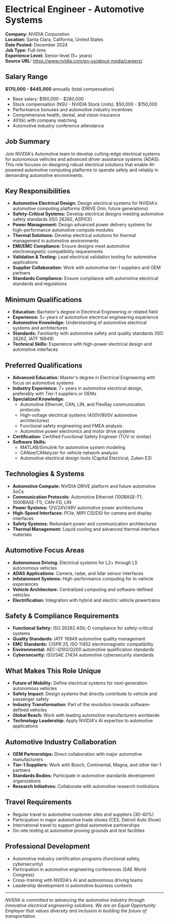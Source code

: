 # Electrical Engineer - Automotive Systems
**Company:** NVIDIA Corporation  
**Location:** Santa Clara, California, United States  
**Date Posted:** December 2024  
**Job Type:** Full-time  
**Experience Level:** Senior-level (5+ years)  
**Source URL:** https://www.nvidia.com/en-us/about-nvidia/careers/

## Salary Range
**$170,000 - $445,000** annually (total compensation)
- Base salary: $160,000 - $280,000
- Stock compensation (NSU - NVIDIA Stock Units): $50,000 - $150,000
- Performance bonuses and automotive industry incentives
- Comprehensive health, dental, and vision insurance
- 401(k) with company matching
- Automotive industry conference attendance

## Job Summary
Join NVIDIA's Automotive team to develop cutting-edge electrical systems for autonomous vehicles and advanced driver assistance systems (ADAS). This role focuses on designing robust electrical solutions that enable AI-powered automotive computing platforms to operate safely and reliably in demanding automotive environments.

## Key Responsibilities
- **Automotive Electrical Design:** Design electrical systems for NVIDIA's automotive computing platforms (DRIVE Orin, future generations)
- **Safety-Critical Systems:** Develop electrical designs meeting automotive safety standards (ISO 26262, ASPICE)
- **Power Management:** Design advanced power delivery systems for high-performance automotive compute modules
- **Thermal Solutions:** Develop electrical solutions for thermal management in automotive environments
- **EMI/EMC Compliance:** Ensure designs meet automotive electromagnetic compatibility requirements
- **Validation & Testing:** Lead electrical validation testing for automotive applications
- **Supplier Collaboration:** Work with automotive tier-1 suppliers and OEM partners
- **Standards Compliance:** Ensure compliance with automotive electrical standards and regulations

## Minimum Qualifications
- **Education:** Bachelor's degree in Electrical Engineering or related field
- **Experience:** 5+ years of automotive electrical engineering experience
- **Automotive Knowledge:** Understanding of automotive electrical systems and architectures
- **Standards:** Familiarity with automotive safety and quality standards (ISO 26262, IATF 16949)
- **Technical Skills:** Experience with high-power electrical design and automotive interfaces

## Preferred Qualifications
- **Advanced Education:** Master's degree in Electrical Engineering with focus on automotive systems
- **Industry Experience:** 7+ years in automotive electrical design, preferably with Tier-1 suppliers or OEMs
- **Specialized Knowledge:**
  - Automotive Ethernet, CAN, LIN, and FlexRay communication protocols
  - High-voltage electrical systems (400V/800V automotive architectures)
  - Functional safety engineering and FMEA analysis
  - Automotive power electronics and motor drive systems
- **Certification:** Certified Functional Safety Engineer (TÜV or similar)
- **Software Skills:**
  - MATLAB/Simulink for automotive system modeling
  - CANoe/CANalyzer for vehicle network analysis
  - Automotive electrical design tools (Capital Electrical, Zuken E3)

## Technologies & Systems
- **Automotive Compute:** NVIDIA DRIVE platform and future automotive SoCs
- **Communication Protocols:** Automotive Ethernet (100BASE-T1, 1000BASE-T1), CAN-FD, LIN
- **Power Systems:** 12V/24V/48V automotive power architectures
- **High-Speed Interfaces:** PCIe, MIPI CSI/DSI for camera and display interfaces
- **Safety Systems:** Redundant power and communication architectures
- **Thermal Management:** Liquid cooling and advanced thermal interface materials

## Automotive Focus Areas
- **Autonomous Driving:** Electrical systems for L2+ through L5 autonomous vehicles
- **ADAS Applications:** Camera, radar, and lidar sensor interfaces
- **Infotainment Systems:** High-performance computing for in-vehicle experiences
- **Vehicle Architecture:** Centralized computing and software-defined vehicles
- **Electrification:** Integration with hybrid and electric vehicle powertrains

## Safety & Compliance Requirements
- **Functional Safety:** ISO 26262 ASIL-D compliance for safety-critical systems
- **Quality Standards:** IATF 16949 automotive quality management
- **EMC Standards:** CISPR 25, ISO 11452 electromagnetic compatibility
- **Environmental:** AEC-Q100/Q200 automotive qualification standards
- **Cybersecurity:** ISO/SAE 21434 automotive cybersecurity standards

## What Makes This Role Unique
- **Future of Mobility:** Define electrical systems for next-generation autonomous vehicles
- **Safety Impact:** Design systems that directly contribute to vehicle and passenger safety
- **Industry Transformation:** Part of the revolution towards software-defined vehicles
- **Global Reach:** Work with leading automotive manufacturers worldwide
- **Technology Leadership:** Apply NVIDIA's AI expertise to automotive applications

## Automotive Industry Collaboration
- **OEM Partnerships:** Direct collaboration with major automotive manufacturers
- **Tier-1 Suppliers:** Work with Bosch, Continental, Magna, and other tier-1 partners
- **Standards Bodies:** Participate in automotive standards development organizations
- **Research Initiatives:** Collaborate with automotive research institutions

## Travel Requirements
- Regular travel to automotive customer sites and suppliers (30-40%)
- Participation in major automotive trade shows (CES, Detroit Auto Show)
- International travel to support global automotive partnerships
- On-site testing at automotive proving grounds and test facilities

## Professional Development
- Automotive industry certification programs (functional safety, cybersecurity)
- Participation in automotive engineering conferences (SAE World Congress)
- Cross-training with NVIDIA's AI and autonomous driving teams
- Leadership development in automotive business contexts

---
*NVIDIA is committed to advancing the automotive industry through innovative electrical engineering solutions. We are an Equal Opportunity Employer that values diversity and inclusion in building the future of transportation.*